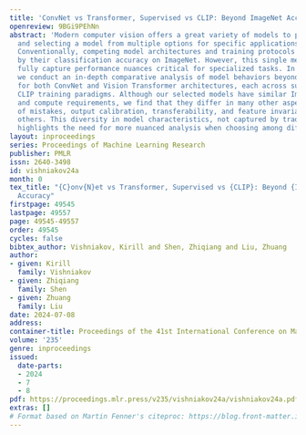 ```yaml
---
title: 'ConvNet vs Transformer, Supervised vs CLIP: Beyond ImageNet Accuracy'
openreview: 9BGi9PEhNn
abstract: 'Modern computer vision offers a great variety of models to practitioners,
  and selecting a model from multiple options for specific applications can be challenging.
  Conventionally, competing model architectures and training protocols are compared
  by their classification accuracy on ImageNet. However, this single metric does not
  fully capture performance nuances critical for specialized tasks. In this work,
  we conduct an in-depth comparative analysis of model behaviors beyond ImageNet accuracy,
  for both ConvNet and Vision Transformer architectures, each across supervised and
  CLIP training paradigms. Although our selected models have similar ImageNet accuracies
  and compute requirements, we find that they differ in many other aspects: types
  of mistakes, output calibration, transferability, and feature invariance, among
  others. This diversity in model characteristics, not captured by traditional metrics,
  highlights the need for more nuanced analysis when choosing among different models.'
layout: inproceedings
series: Proceedings of Machine Learning Research
publisher: PMLR
issn: 2640-3498
id: vishniakov24a
month: 0
tex_title: "{C}onv{N}et vs Transformer, Supervised vs {CLIP}: Beyond {I}mage{N}et
  Accuracy"
firstpage: 49545
lastpage: 49557
page: 49545-49557
order: 49545
cycles: false
bibtex_author: Vishniakov, Kirill and Shen, Zhiqiang and Liu, Zhuang
author:
- given: Kirill
  family: Vishniakov
- given: Zhiqiang
  family: Shen
- given: Zhuang
  family: Liu
date: 2024-07-08
address:
container-title: Proceedings of the 41st International Conference on Machine Learning
volume: '235'
genre: inproceedings
issued:
  date-parts:
  - 2024
  - 7
  - 8
pdf: https://proceedings.mlr.press/v235/vishniakov24a/vishniakov24a.pdf
extras: []
# Format based on Martin Fenner's citeproc: https://blog.front-matter.io/posts/citeproc-yaml-for-bibliographies/
---
```

